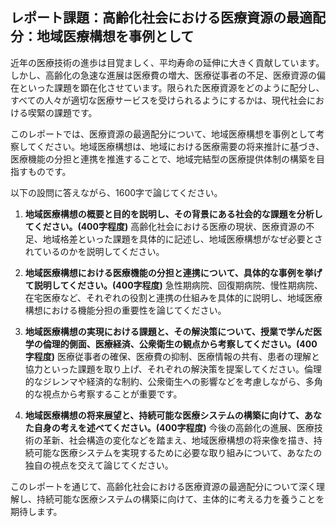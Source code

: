 ## レポート課題：高齢化社会における医療資源の最適配分：地域医療構想を事例として

近年の医療技術の進歩は目覚ましく、平均寿命の延伸に大きく貢献しています。しかし、高齢化の急速な進展は医療費の増大、医療従事者の不足、医療資源の偏在といった課題を顕在化させています。限られた医療資源をどのように配分し、すべての人々が適切な医療サービスを受けられるようにするかは、現代社会における喫緊の課題です。

このレポートでは、医療資源の最適配分について、地域医療構想を事例として考察してください。地域医療構想は、地域における医療需要の将来推計に基づき、医療機能の分担と連携を推進することで、地域完結型の医療提供体制の構築を目指すものです。

以下の設問に答えながら、1600字で論じてください。

1. **地域医療構想の概要と目的を説明し、その背景にある社会的な課題を分析してください。(400字程度)**  高齢化社会における医療の現状、医療資源の不足、地域格差といった課題を具体的に記述し、地域医療構想がなぜ必要とされているのかを説明してください。

2. **地域医療構想における医療機能の分担と連携について、具体的な事例を挙げて説明してください。(400字程度)**  急性期病院、回復期病院、慢性期病院、在宅医療など、それぞれの役割と連携の仕組みを具体的に説明し、地域医療構想における機能分担の重要性を論じてください。

3. **地域医療構想の実現における課題と、その解決策について、授業で学んだ医学の倫理的側面、医療経済、公衆衛生の観点から考察してください。(400字程度)**  医療従事者の確保、医療費の抑制、医療情報の共有、患者の理解と協力といった課題を取り上げ、それぞれの解決策を提案してください。倫理的なジレンマや経済的な制約、公衆衛生への影響などを考慮しながら、多角的な視点から考察することが重要です。

4. **地域医療構想の将来展望と、持続可能な医療システムの構築に向けて、あなた自身の考えを述べてください。(400字程度)**  今後の高齢化の進展、医療技術の革新、社会構造の変化などを踏まえ、地域医療構想の将来像を描き、持続可能な医療システムを実現するために必要な取り組みについて、あなたの独自の視点を交えて論じてください。


このレポートを通じて、高齢化社会における医療資源の最適配分について深く理解し、持続可能な医療システムの構築に向けて、主体的に考える力を養うことを期待します。
